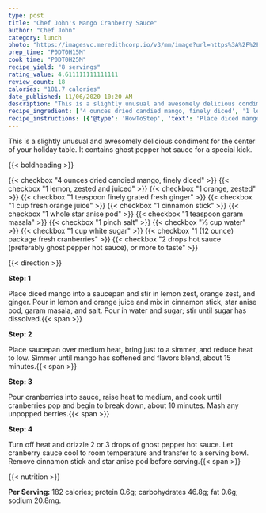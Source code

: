 ```yaml
---
type: post
title: "Chef John's Mango Cranberry Sauce"
author: "Chef John"
category: lunch
photo: "https://imagesvc.meredithcorp.io/v3/mm/image?url=https%3A%2F%2Fimages.media-allrecipes.com%2Fuserphotos%2F1060123.jpg"
prep_time: "P0DT0H15M"
cook_time: "P0DT0H25M"
recipe_yield: "8 servings"
rating_value: 4.611111111111111
review_count: 18
calories: "181.7 calories"
date_published: 11/06/2020 10:20 AM
description: "This is a slightly unusual and awesomely delicious condiment for the center of your holiday table. It contains ghost pepper hot sauce for a special kick."
recipe_ingredient: ['4 ounces dried candied mango, finely diced', '1 lemon, zested and juiced', '1 orange, zested', '1 teaspoon finely grated fresh ginger', '1 cup fresh orange juice', '1 cinnamon stick', '1 whole star anise pod', '1 teaspoon garam masala', '1 pinch salt', '⅓ cup water', '1 cup white sugar', '1 (12 ounce) package fresh cranberries', '2 drops hot sauce (preferably ghost pepper hot sauce), or more to taste']
recipe_instructions: [{'@type': 'HowToStep', 'text': 'Place diced mango into a saucepan and stir in lemon zest, orange zest, and ginger. Pour in lemon and orange juice and mix in cinnamon stick, star anise pod, garam masala, and salt. Pour in water and sugar; stir until sugar has dissolved.\n'}, {'@type': 'HowToStep', 'text': 'Place saucepan over medium heat, bring just to a simmer, and reduce heat to low. Simmer until mango has softened and flavors blend, about 15 minutes.\n'}, {'@type': 'HowToStep', 'text': 'Pour cranberries into sauce, raise heat to medium, and cook until cranberries pop and begin to break down, about 10 minutes. Mash any unpopped berries.\n'}, {'@type': 'HowToStep', 'text': 'Turn off heat and drizzle 2 or 3 drops of ghost pepper hot sauce. Let cranberry sauce cool to room temperature and transfer to a serving bowl. Remove cinnamon stick and star anise pod before serving.\n'}]
---
```


This is a slightly unusual and awesomely delicious condiment for the center of your holiday table. It contains ghost pepper hot sauce for a special kick. 

{{< boldheading >}}

{{< checkbox "4 ounces dried candied mango, finely diced" >}}
{{< checkbox "1  lemon, zested and juiced" >}}
{{< checkbox "1  orange, zested" >}}
{{< checkbox "1 teaspoon finely grated fresh ginger" >}}
{{< checkbox "1 cup fresh orange juice" >}}
{{< checkbox "1  cinnamon stick" >}}
{{< checkbox "1  whole star anise pod" >}}
{{< checkbox "1 teaspoon garam masala" >}}
{{< checkbox "1 pinch salt" >}}
{{< checkbox "⅓ cup water" >}}
{{< checkbox "1 cup white sugar" >}}
{{< checkbox "1 (12 ounce) package fresh cranberries" >}}
{{< checkbox "2 drops hot sauce (preferably ghost pepper hot sauce), or more to taste" >}}


{{< direction >}}

**Step: 1**

Place diced mango into a saucepan and stir in lemon zest, orange zest, and ginger. Pour in lemon and orange juice and mix in cinnamon stick, star anise pod, garam masala, and salt. Pour in water and sugar; stir until sugar has dissolved.{{< span >}}

**Step: 2**

Place saucepan over medium heat, bring just to a simmer, and reduce heat to low. Simmer until mango has softened and flavors blend, about 15 minutes.{{< span >}}

**Step: 3**

Pour cranberries into sauce, raise heat to medium, and cook until cranberries pop and begin to break down, about 10 minutes. Mash any unpopped berries.{{< span >}}

**Step: 4**

Turn off heat and drizzle 2 or 3 drops of ghost pepper hot sauce. Let cranberry sauce cool to room temperature and transfer to a serving bowl. Remove cinnamon stick and star anise pod before serving.{{< span >}}

{{< nutrition >}}

**Per Serving:** 182 calories; protein 0.6g; carbohydrates 46.8g; fat 0.6g; sodium 20.8mg.